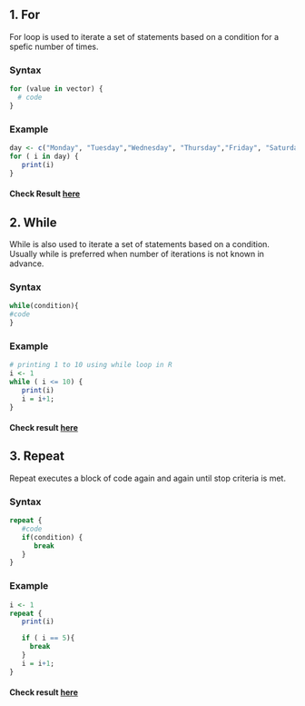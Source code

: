## 1. For

For loop is used to iterate a set of statements based on a condition for a spefic number of times.

### Syntax

```r
for (value in vector) {
  # code
}
```
### Example

```r
day <- c("Monday", "Tuesday","Wednesday", "Thursday","Friday", "Saturday", "Sunday")
for ( i in day) {
   print(i)
}
```

#### Check Result [here](https://onecompiler.com/r/3vs9txvd5)

## 2. While

While is also used to iterate a set of statements based on a condition. Usually while is preferred when number of iterations is not known in advance.

### Syntax

```r
while(condition){  
#code
}  
```
### Example

```r
# printing 1 to 10 using while loop in R
i <- 1
while ( i <= 10) {
   print(i)
   i = i+1;
}
```
#### Check result [here](https://onecompiler.com/r/3vs9u7mhw)

## 3. Repeat

Repeat executes a block of code again and again until stop criteria is met.

### Syntax

```r
repeat { 
   #code
   if(condition) {
      break
   }
}
```
### Example

```r
i <- 1
repeat {
   print(i)

   if ( i == 5){
     break
   }
   i = i+1;   
}
```
#### Check result [here](https://onecompiler.com/r/3vs9ugn5r)


